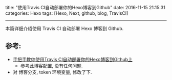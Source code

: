title: "使用Travis CI自动部署你的Hexo博客到Github"
date: 2016-11-15 21:15:31
categories: Hexo
tags: [Hexo, Next, github, blog, TravisCI]

---

本篇详细介绍使用 Travis CI 自动部署 Hexo 博客到 Github.

<!-- more -->


## 参考:

- [手把手教你使用Travis CI自动部署你的Hexo博客到Github上](http://www.jianshu.com/p/e22c13d85659)
    - 参考此博客配置, 没有任何问题.
- 对 博客分支, token 环境变量, 修改了下.

